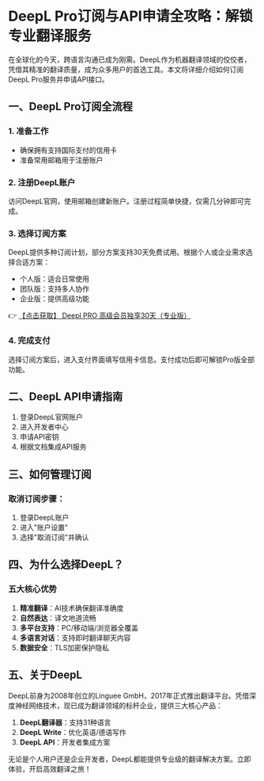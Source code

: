 # DeepL Pro订阅与API申请全攻略：解锁专业翻译服务

在全球化的今天，跨语言沟通已成为刚需。DeepL作为机器翻译领域的佼佼者，凭借其精准的翻译质量，成为众多用户的首选工具。本文将详细介绍如何订阅DeepL Pro服务并申请API接口。

## 一、DeepL Pro订阅全流程

### 1. 准备工作
- 确保拥有支持国际支付的信用卡
- 准备常用邮箱用于注册账户

### 2. 注册DeepL账户
访问DeepL官网，使用邮箱创建新账户。注册过程简单快捷，仅需几分钟即可完成。

### 3. 选择订阅方案
DeepL提供多种订阅计划，部分方案支持30天免费试用。根据个人或企业需求选择合适方案：

- 个人版：适合日常使用
- 团队版：支持多人协作
- 企业版：提供高级功能

👉 [【点击获取】 Deepl PRO 高级会员独享30天（专业版） ](https://bit.ly/DEepl)

### 4. 完成支付
选择订阅方案后，进入支付界面填写信用卡信息。支付成功后即可解锁Pro版全部功能。

## 二、DeepL API申请指南

1. 登录DeepL官网账户
2. 进入开发者中心
3. 申请API密钥
4. 根据文档集成API服务

## 三、如何管理订阅

### 取消订阅步骤：
1. 登录DeepL账户
2. 进入"账户设置"
3. 选择"取消订阅"并确认

## 四、为什么选择DeepL？

### 五大核心优势
1. **精准翻译**：AI技术确保翻译准确度
2. **自然表达**：译文地道流畅
3. **多平台支持**：PC/移动端/浏览器全覆盖
4. **多语言对话**：支持即时翻译聊天内容
5. **数据安全**：TLS加密保护隐私

## 五、关于DeepL

DeepL前身为2008年创立的Linguee GmbH，2017年正式推出翻译平台。凭借深度神经网络技术，现已成为翻译领域的标杆企业，提供三大核心产品：

1. **DeepL翻译器**：支持31种语言
2. **DeepL Write**：优化英语/德语写作
3. **DeepL API**：开发者集成方案

无论是个人用户还是企业开发者，DeepL都能提供专业级的翻译解决方案。立即体验，开启高效翻译之旅！